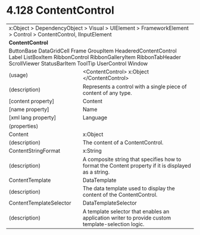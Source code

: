 <html dir="LTR" xmlns:mshelp="http://msdn.microsoft.com/mshelp" xmlns:ddue="http://ddue.schemas.microsoft.com/authoring/2003/5" xmlns:xlink="http://www.w3.org/1999/xlink" xmlns:tool="http://www.microsoft.com/tooltip">

<body>
 <input type="hidden" id="userDataCache" class="userDataStyle">
 <input type="hidden" id="hiddenScrollOffset">
 <img id="dropDownImage" style="display:none; height:0; width:0;" src="../local/drpdown.gif">
 <img id="dropDownHoverImage" style="display:none; height:0; width:0;" src="../local/drpdown_orange.gif">
 <img id="collapseImage" style="display:none; height:0; width:0;" src="../local/collapse.gif">
 <img id="expandImage" style="display:none; height:0; width:0;" src="../local/exp.gif">
 <img id="collapseAllImage" style="display:none; height:0; width:0;" src="../local/collall.gif">
 <img id="expandAllImage" style="display:none; height:0; width:0;" src="../local/expall.gif">
 <img id="copyImage" style="display:none; height:0; width:0;" src="../local/copycode.gif">
 <img id="copyHoverImage" style="display:none; height:0; width:0;" src="../local/copycodeHighlight.gif">
 <div id="header"><h1 class="heading">4.128 ContentControl</h1></div>

 <div id="mainSection">
 <div id="mainBody">
 <div id="allHistory" class="saveHistory" onsave="saveAll()" onload="loadAll()"></div>
 <p xmlns:wsd="http://wsdev.schemas.microsoft.com/authoring/2008/2" xmlns:msxsl="urn:schemas-microsoft-com:xslt" xmlns:script="urn:script" xmlns:build="urn:build">
 </p>
 <div id="sectionSection0" class="section" name="collapseableSection">
 <content xmlns="http://ddue.schemas.microsoft.com/authoring/2003/5" xmlns:wsd="http://wsdev.schemas.microsoft.com/authoring/2008/2" xmlns:msxsl="urn:schemas-microsoft-com:xslt" xmlns:script="urn:script" xmlns:build="urn:build">
 </content>
 </div>
 <div id="sectionSection1" class="section" name="collapseableSection">
 <content xmlns="http://ddue.schemas.microsoft.com/authoring/2003/5" xmlns:wsd="http://wsdev.schemas.microsoft.com/authoring/2008/2" xmlns:msxsl="urn:schemas-microsoft-com:xslt" xmlns:script="urn:script" xmlns:build="urn:build">
 <table class="ProtocolAuthoredTable" xmlns="">
 <tr><td colspan="2">
<mshelp:link keywords="86913f34-aa06-4c94-9f09-83936a822fd8" tabindex="0">x:Object</mshelp:link> &gt; <mshelp:link keywords="22a604a1-b593-4464-91e4-488285506428" tabindex="0">DependencyObject</mshelp:link> &gt; <mshelp:link keywords="d3c6fb79-d082-4257-aa16-84c18cbf6051" tabindex="0">Visual</mshelp:link> &gt; <mshelp:link keywords="ce2d5941-a755-4517-b5ac-e99658cd1dd1" tabindex="0">UIElement</mshelp:link> &gt; <mshelp:link keywords="07f9afc2-9f13-4a2a-871b-ac7caef0660d" tabindex="0">FrameworkElement</mshelp:link> &gt; <mshelp:link keywords="f9528c9b-edc4-4e4e-8947-e16edb07c1d6" tabindex="0">Control</mshelp:link> &gt; <mshelp:link keywords="2762ea05-be49-4b97-b400-1b081521b1c5" tabindex="0">ContentControl</mshelp:link>, <mshelp:link keywords="fb286ef6-72e1-445b-8b74-effc6b5e1777" tabindex="0">IInputElement</mshelp:link> </td>
 </tr>
 <tr><td colspan="2">
 <b>
ContentControl </b>
 </td>
 </tr>
 <tr><td colspan="2">
<mshelp:link keywords="e3972100-6e2b-454d-9ced-c55606073056" tabindex="0">ButtonBase</mshelp:link> <mshelp:link keywords="24bd9d82-8557-49cf-addc-acdc3e52ddd5" tabindex="0">DataGridCell</mshelp:link> <mshelp:link keywords="c91d323f-fc87-48e1-b8a3-ab95eb973cd8" tabindex="0">Frame</mshelp:link> <mshelp:link keywords="e65d8c5a-ae8a-4126-beb4-7c73bbf55343" tabindex="0">GroupItem</mshelp:link> <mshelp:link keywords="1111d1c6-715f-4925-8846-621263eec78e" tabindex="0">HeaderedContentControl</mshelp:link> <mshelp:link keywords="7c8b94a5-7a2c-440c-b6be-102c3f2dbd42" tabindex="0">Label</mshelp:link> <mshelp:link keywords="035c9d55-7258-4b8a-9db4-843f10caac24" tabindex="0">ListBoxItem</mshelp:link> <mshelp:link keywords="b9f09692-090a-4229-a188-f6f3ea8db7c2" tabindex="0">RibbonControl</mshelp:link> <mshelp:link keywords="355884d9-0280-48b7-b428-89b3f138c212" tabindex="0">RibbonGalleryItem</mshelp:link> <mshelp:link keywords="db9a26ee-d840-4c50-b203-0886eaeec13d" tabindex="0">RibbonTabHeader</mshelp:link> <mshelp:link keywords="0f4814aa-09dd-4844-a2c0-73117ed467dd" tabindex="0">ScrollViewer</mshelp:link> <mshelp:link keywords="23407b56-a14a-40ef-9c86-f1593faa424d" tabindex="0">StatusBarItem</mshelp:link> <mshelp:link keywords="9648b3c4-6f6c-4802-b648-818baf61ea6c" tabindex="0">ToolTip</mshelp:link> <mshelp:link keywords="ffef212d-e9f3-4308-9998-dbbd9d3458b1" tabindex="0">UserControl</mshelp:link> <mshelp:link keywords="02f4dfc4-91cc-4aa3-ac13-2bf0071e6dc9" tabindex="0">Window</mshelp:link> </td>
 </tr>
 <tr><td><div class="indent0">(usage)</div></td>
 <td>&lt;ContentControl&gt; <mshelp:link keywords="86913f34-aa06-4c94-9f09-83936a822fd8" tabindex="0">x:Object</mshelp:link> &lt;/ContentControl&gt; </td>
 </tr>
 <tr><td><div class="indent0">(description)</div></td>
 <td>Represents a control with a single piece of content of any type. </td>
 </tr>
 <tr><td><div class="indent0">[content property]</div></td>
 <td><mshelp:link keywords="2762ea05-be49-4b97-b400-1b081521b1c5" tabindex="0">Content</mshelp:link> </td>
 </tr>
 <tr><td><div class="indent0">[name property]</div></td>
 <td><mshelp:link keywords="07f9afc2-9f13-4a2a-871b-ac7caef0660d" tabindex="0">Name</mshelp:link> </td>
 </tr>
 <tr><td><div class="indent0">[xml lang property]</div></td>
 <td><mshelp:link keywords="07f9afc2-9f13-4a2a-871b-ac7caef0660d" tabindex="0">Language</mshelp:link> </td>
 </tr>
 <tr><td><div class="indent0">(properties)</div></td>
 <td> </td>
 </tr>
 <tr><td><div class="indent2">Content</div></td>
 <td><mshelp:link keywords="86913f34-aa06-4c94-9f09-83936a822fd8" tabindex="0">x:Object</mshelp:link> </td>
 </tr>
 <tr><td><div class="indent4">(description)</div></td>
 <td>The content of a ContentControl. </td>
 </tr>
 <tr><td><div class="indent2">ContentStringFormat</div></td>
 <td><mshelp:link keywords="9defda5a-685e-4b5a-9b63-e97e2b4184ee" tabindex="0">x:String</mshelp:link> </td>
 </tr>
 <tr><td><div class="indent4">(description)</div></td>
 <td>A composite string that specifies how to format the Content property if it is displayed as a string. </td>
 </tr>
 <tr><td><div class="indent2">ContentTemplate</div></td>
 <td><mshelp:link keywords="2ff20c66-01b1-4315-bbc2-f2c27c537e3b" tabindex="0">DataTemplate</mshelp:link> </td>
 </tr>
 <tr><td><div class="indent4">(description)</div></td>
 <td>The data template used to display the content of the ContentControl. </td>
 </tr>
 <tr><td><div class="indent2">ContentTemplateSelector</div></td>
 <td><mshelp:link keywords="0e26fec0-45aa-4551-a552-94bfa5fe3299" tabindex="0">DataTemplateSelector</mshelp:link> </td>
 </tr>
 <tr><td><div class="indent4">(description)</div></td>
 <td>A template selector that enables an application writer to provide custom template-selection logic. </td>
 </tr>
</table>
 </content>
 </div>
 <!--[if gte IE 5]>
 <tool:tip element="languageFilterToolTip" avoidmouse="false"/>
 <![endif]-->
 </div>
 <a name="feedback"></a><span></span>
 </div>
</body></html>
